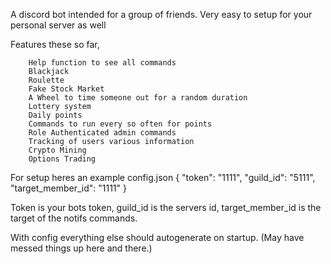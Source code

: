 A discord bot intended for a group of friends. Very easy to setup for your personal server as well

Features these so far,

        Help function to see all commands
        Blackjack
        Roulette
        Fake Stock Market
        A Wheel to time someone out for a random duration
        Lottery system
        Daily points
        Commands to run every so often for points
        Role Authenticated admin commands
        Tracking of users various information
        Crypto Mining
        Options Trading


For setup heres an example config.json
{
    "token": "1111",
    "guild_id": "5111",
    "target_member_id": "1111"
}

Token is your bots token, guild_id is the servers id, target_member_id is the target of the notifs commands. 

With config everything else should autogenerate on startup. (May have messed things up here and there.)